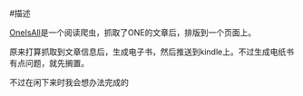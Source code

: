#描述

[OneIsAll](http://oneisall.xyz)是一个阅读爬虫，抓取了ONE的文章后，排版到一个页面上。

原来打算抓取到文章信息后，生成电子书，然后推送到kindle上。不过生成电纸书有点问题，就先搁置。

不过在闲下来时我会想办法完成的
